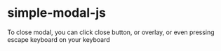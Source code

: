 # simple-modal-js

To close modal, you can click close button, or overlay, or even pressing escape keyboard on your keyboard
